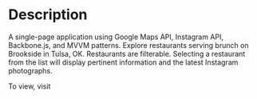 Description
===========
A single-page application using Google Maps API, Instagram API, Backbone.js, and MVVM patterns. Explore restaurants serving brunch on Brookside in Tulsa, OK. Restaurants are filterable. Selecting a restaurant from the list will display pertinent information and the latest Instagram photographs.

To view, visit 
